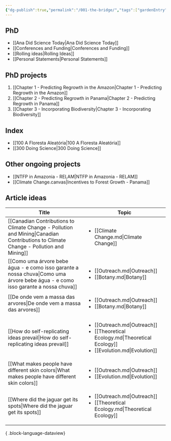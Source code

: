 ```yaml
---
{"dg-publish":true,"permalink":"/001-the-bridge/","tags":["gardenEntry"]}
---
```


## PhD
- [[Ana Did Science Today\|Ana Did Science Today]]
- [[Conferences and Funding\|Conferences and Funding]]
- [[Rolling ideas\|Rolling Ideas]]
- [[Personal Statements\|Personal Statements]]

## PhD projects
1. [[Chapter 1 - Predicting Regrowth in the Amazon\|Chapter 1 - Predicting Regrowth in the Amazon]]
2. [[Chapter 2 - Predicting Regrowth in Panama\|Chapter 2 - Predicting Regrowth in Panama]]
3. [[Chapter 3 - Incorporating Biodiversity\|Chapter 3 - Incorporating Biodiversity]]

## Index
- [[100 A Floresta Aleatória\|100 A Floresta Aleatória]]
- [[300 Doing Science\|300 Doing Science]]

## Other ongoing projects
- [[NTFP in Amazonia - RELAM\|NTFP in Amazonia - RELAM]]
- [[Climate Change.canvas|Incentives to Forest Growth - Panama]]

## Article ideas
| Title                                                                                                                                   | Topic                                                                                                                                      |
| --------------------------------------------------------------------------------------------------------------------------------------- | ------------------------------------------------------------------------------------------------------------------------------------------ |
| [[Canadian Contributions to Climate Change - Pollution and Mining\|Canadian Contributions to Climate Change - Pollution and Mining]] | <ul><li>[[Climate Change.md\\|Climate Change]]</li></ul>                                                                                   |
| [[Como uma árvore bebe água - e como isso garante a nossa chuva\|Como uma árvore bebe água - e como isso garante a nossa chuva]]     | <ul><li>[[Outreach.md\\|Outreach]]</li><li>[[Botany.md\\|Botany]]</li></ul>                                                                |
| [[De onde vem a massa das arvores\|De onde vem a massa das arvores]]                                                                 | <ul><li>[[Outreach.md\\|Outreach]]</li><li>[[Botany.md\\|Botany]]</li></ul>                                                                |
| [[How do self-replicating ideas prevail\|How do self-replicating ideas prevail]]                                                     | <ul><li>[[Outreach.md\\|Outreach]]</li><li>[[Theoretical Ecology.md\\|Theoretical Ecology]]</li><li>[[Evolution.md\\|Evolution]]</li></ul> |
| [[What makes people have different skin colors\|What makes people have different skin colors]]                                       | <ul><li>[[Outreach.md\\|Outreach]]</li><li>[[Evolution.md\\|Evolution]]</li></ul>                                                          |
| [[Where did the jaguar get its spots\|Where did the jaguar get its spots]]                                                           | <ul><li>[[Outreach.md\\|Outreach]]</li><li>[[Theoretical Ecology.md\\|Theoretical Ecology]]</li></ul>                                      |

{ .block-language-dataview}